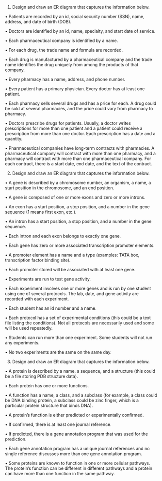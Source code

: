 1. Design and draw an ER diagram that captures the information below.

• Patients are recorded by an id, social security number (SSN), name, address, and date of birth (DOB).

• Doctors are identified by an id, name, specialty, and start date of service.

• Each pharmaceutical company is identified by a name.

• For each drug, the trade name and formula are recorded.

• Each drug is manufactured by a pharmaceutical company and the trade name identifies the drug uniquely from among the products of that company.

• Every pharmacy has a name, address, and phone number.

• Every patient has a primary physician. Every doctor has at least one patient.

• Each pharmacy sells several drugs and has a price for each. A drug could be sold at several pharmacies, and the price could vary from pharmacy to pharmacy.

• Doctors prescribe drugs for patients. Usually, a doctor writes prescriptions for more than one patient and a patient could receive a prescription from more than one doctor. Each prescription has a date and a quantity.

• Pharmaceutical companies have long-term contracts with pharmacies. A pharmaceutical company will contract with more than one pharmacy, and a pharmacy will contract with more than one pharmaceutical company. For each contract, there is a start date, end date, and the text of the contract.


2. Design and draw an ER diagram that captures the information below.

• A gene is described by a chromosome number, an organism, a name, a start position in the chromosome, and an end position.

• A gene is composed of one or more exons and zero or more introns.

• An exon has a start position, a stop position, and a number in the gene sequence (1 means first exon, etc.).

• An intron has a start position, a stop position, and a number in the gene sequence.

• Each intron and each exon belongs to exactly one gene.

• Each gene has zero or more associated transcription promoter elements.

• A promoter element has a name and a type (examples: TATA box, transcription factor binding site).

• Each promoter stored will be associated with at least one gene.

• Experiments are run to test gene activity.

• Each experiment involves one or more genes and is run by one student using one of several protocols. The lab, date, and gene activity are recorded with each experiment.

• Each student has an id number and a name.

• Each protocol has a set of experimental conditions (this could be a text file listing the conditions). Not all protocols are necessarily used and some will be used repeatedly.

• Students can run more than one experiment. Some students will not run any experiments.

• No two experiments are the same on the same day.


3. Design and draw an ER diagram that captures the information below.

• A protein is described by a name, a sequence, and a structure (this could be a file storing PDB structure data).

• Each protein has one or more functions.

• A function has a name, a class, and a subclass (for example, a class could be DNA binding protein, a subclass could be zinc finger, which is a particular protein structure that binds DNA).

• A protein’s function is either predicted or experimentally confirmed.

• If confirmed, there is at least one journal reference.

• If predicted, there is a gene annotation program that was used for the prediction.

• Each gene annotation program has a unique journal references and no single reference discusses more than one gene annotation program.

• Some proteins are known to function in one or more cellular pathways. The protein’s function can be different in different pathways and a protein can have more than one function in the same pathway.
